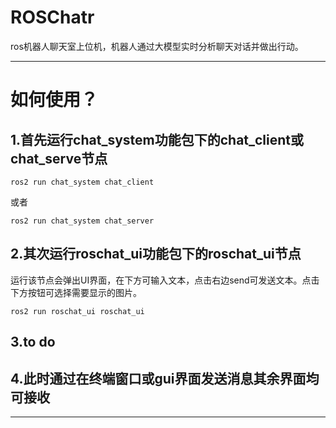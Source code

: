 # ROSChatr
  ros机器人聊天室上位机，机器人通过大模型实时分析聊天对话并做出行动。
***
# 如何使用？
## 1.首先运行chat_system功能包下的chat_client或chat_serve节点

`ros2 run chat_system chat_client `

或者

`ros2 run chat_system chat_server`

## 2.其次运行roschat_ui功能包下的roschat_ui节点
运行该节点会弹出UI界面，在下方可输入文本，点击右边send可发送文本。点击下方按钮可选择需要显示的图片。

`ros2 run roschat_ui roschat_ui`
## 3.to do
## 4.此时通过在终端窗口或gui界面发送消息其余界面均可接收
***

